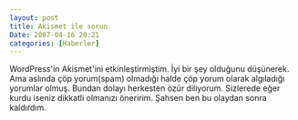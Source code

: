 ```yaml
---
layout: post
title: Akismet ile sorun
Date: 2007-04-16 20:21
categories: [Haberler]
---
```


WordPress'in Akismet'ini etkinleştirmiştim. İyi bir şey olduğunu
düşünerek. Ama aslında çöp yorum(spam) olmadığı halde çöp yorum olarak
algıladığı yorumlar olmuş. Bundan dolayı herkesten özür diliyorum.
Sizlerede eğer kurdu iseniz dikkatli olmanızı öneririm. Şahsen ben bu
olaydan sonra kaldırdım.
